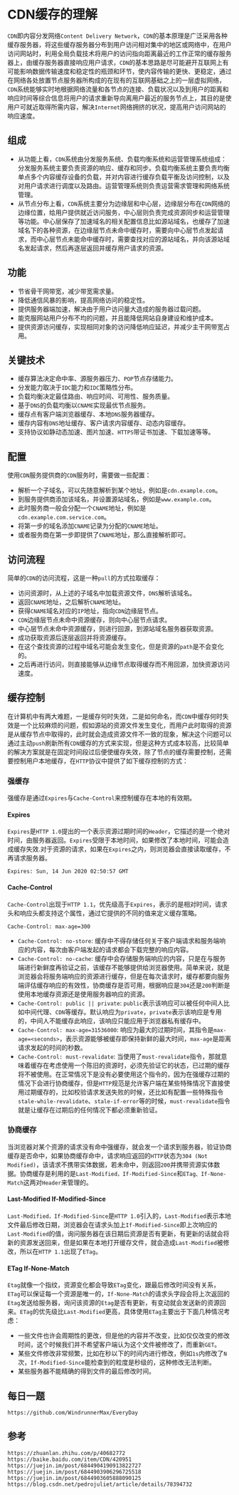 # CDN缓存的理解
`CDN`即内容分发网络`Content Delivery Network`，`CDN`的基本原理是广泛采用各种缓存服务器，将这些缓存服务器分布到用户访问相对集中的地区或网络中，在用户访问网站时，利用全局负载技术将用户的访问指向距离最近的工作正常的缓存服务器上，由缓存服务器直接响应用户请求，`CDN`的基本思路是尽可能避开互联网上有可能影响数据传输速度和稳定性的瓶颈和环节，使内容传输的更快、更稳定，通过在网络各处放置节点服务器所构成的在现有的互联网基础之上的一层虚拟网络，`CDN`系统能够实时地根据网络流量和各节点的连接、负载状况以及到用户的距离和响应时间等综合信息将用户的请求重新导向离用户最近的服务节点上，其目的是使用户可就近取得所需内容，解决`Internet`网络拥挤的状况，提高用户访问网站的响应速度。

## 组成
* 从功能上看，`CDN`系统由分发服务系统、负载均衡系统和运营管理系统组成：分发服务系统主要负责资源的响应、缓存和同步。负载均衡系统主要负责均衡单点多个内容缓存设备的负载，并对内容进行缓存负载平衡及访问控制，以及对用户请求进行调度以及路由。运营管理系统则负责运营需求管理和网络系统管理。  
* 从节点分布上看，`CDN`系统主要分为边缘层和中心层，边缘层分布在`CDN`网络的边缘位置，给用户提供就近访问服务，中心层则负责完成资源同步和运营管理等功能。中心层保存了加速域名的相关配置信息比如源站域名，也缓存了加速域名下的各种资源，在边缘层节点未命中缓存时，需要向中心层节点发起请求，而中心层节点未能命中缓存时，需要查找对应的源站域名，并向该源站域名发起请求，然后再逐层返回并缓存用户请求的资源。

## 功能
* 节省骨干网带宽，减少带宽需求量。
* 降低通信风暴的影响，提高网络访问的稳定性。
* 提供服务器端加速，解决由于用户访问量大造成的服务器过载问题。
* 能克服网站用户分布不均的问题，并且能降低网站自身建设和维护成本。
* 提供资源访问缓存，实现相同对象的访问降低响应延迟，并减少主干网带宽占用。

## 关键技术
* 缓存算法决定命中率、源服务器压力、`POP`节点存储能力。
* 分发能力取决于`IDC`能力和`IDC`策略性分布。
* 负载均衡决定最佳路由、响应时间、可用性、服务质量。
* 基于`DNS`的负载均衡以`CNAME`实现最优节点服务。
* 缓存点有客户端浏览器缓存、本地`DNS`服务器缓存。
* 缓存内容有`DNS`地址缓存、客户请求内容缓存、动态内容缓存。
* 支持协议如静动态加速、图片加速、`HTTPS`带证书加速、下载加速等等。

## 配置
使用`CDN`服务提供商的`CDN`服务时，需要做一些配置：
* 解析一个子域名，可以先随意解析到某个地址，例如是`cdn.example.com`。
* 到服务提供商添加该域名，并设置源站域名，例如是`www.example.com`。
* 此时服务商一般会分配一个`CNAME`地址，例如是`cdn.example.com.service.com`。
* 将第一步的域名添加`CNAME`记录为分配的`CNAME`地址。
* 或者服务商在第一步即提供了`CNAME`地址，那么直接解析即可。


## 访问流程
简单的`CDN`的访问流程，这是一种`pull`的方式拉取缓存：
* 访问资源时，从上述的子域名中加载资源文件，`DNS`解析该域名。
* 返回`CNAME`地址，之后解析`CNAME`地址。
* 获得`CNAME`域名对应的`IP`地址，指向`CDN`边缘层节点。
* `CDN`边缘层节点未命中资源缓存，则向中心层节点请求。
* 中心层节点未命中资源缓存，则进行回源，到源站域名服务器获取资源。
* 成功获取资源后逐层返回并将资源缓存。
* 在这个查找资源的过程中域名可能会发生变化，但是资源的`path`是不会变化的。
* 之后再进行访问，则直接能够从边缘节点取得缓存而不用回源，加快资源访问速度。

## 缓存控制
在计算机中有两大难题，一是缓存何时失效，二是如何命名，而`CDN`中缓存何时失效是一个比较麻烦的问题，假如源站的资源文件发生变化，而用户此时取得的资源是从缓存节点中取得的，此时就会造成资源文件不一致的现象，解决这个问题可以通过主动`push`刷新所有`CDN`缓存的方式来实现，但是这种方式成本较高，比较简单的解决方案就是在固定时间段过后便使缓存失效，除了节点的缓存需要控制，还需要控制用户本地缓存，在`HTTP`协议中提供了如下缓存控制的方式：

### 强缓存
强缓存是通过`Expires`与`Cache-Control`来控制缓存在本地的有效期。

#### Expires
`Expires`是`HTTP 1.0`提出的一个表示资源过期时间的`Header`，它描述的是一个绝对时间，由服务器返回。`Expires`受限于本地时间，如果修改了本地时间，可能会造成缓存失效.对于资源的请求，如果在`Expires`之内，则浏览器会直接读取缓存，不再请求服务器。

```
Expires: Sun, 14 Jun 2020 02:50:57 GMT
```

#### Cache-Control
`Cache-Control`出现于`HTTP 1.1`，优先级高于`Expires`，表示的是相对时间，请求头和响应头都支持这个属性，通过它提供的不同的值来定义缓存策略。

```
Cache-Control: max-age=300
```

* `Cache-Control: no-store`: 缓存中不得存储任何关于客户端请求和服务端响应的内容，每次由客户端发起的请求都会下载完整的响应内容。
* `Cache-Control: no-cache`: 缓存中会存储服务端响应的内容，只是在与服务端进行新鲜度再验证之前，该缓存不能够提供给浏览器使用。简单来说，就是浏览器会将服务端响应的资源进行缓存，但是在每次请求时，缓存都要向服务端评估缓存响应的有效性，协商缓存是否可用，根据响应是`304`还是`200`判断是使用本地缓存资源还是使用服务器响应的资源。
* `Cache-Control: public || private`: `public`表示该响应可以被任何中间人比如中间代理、`CDN`等缓存。默认响应为`private`，`private`表示该响应是专用的，中间人不能缓存此响应，该响应只能应用于浏览器私有缓存中。
* `Cache-Control: max-age=31536000`: 响应为最大的过期时间，其指令是`max-age=<seconds>`，表示资源能够被缓存即保持新鲜的最大时间，`max-age`是距离请求发起的时间的秒数。
* `Cache-Control: must-revalidate`: 当使用了`must-revalidate`指令，那就意味着缓存在考虑使用一个陈旧的资源时，必须先验证它的状态，已过期的缓存将不被使用。在正常情况下是没有必要使用这个指令的，因为在强缓存过期的情况下会进行协商缓存，但是`HTTP`规范是允许客户端在某些特殊情况下直接使用过期缓存的，比如校验请求发送失败的时候，还比如有配置一些特殊指令`stale-while-revalidate`、`stale-if-error`等的时候，`must-revalidate`指令就是让缓存在过期后的任何情况下都必须重新验证。


### 协商缓存
当浏览器对某个资源的请求没有命中强缓存，就会发一个请求到服务器，验证协商缓存是否命中，如果协商缓存命中，请求响应返回的`HTTP`状态为`304 (Not Modified)`，该请求不携带实体数据，若未命中，则返回`200`并携带资源实体数据。协商缓存是利用的是`Last-Modified，If-Modified-Since`和`ETag、If-None-Match`这两对`Header`来管理的。

#### Last-Modified If-Modified-Since
`Last-Modified，If-Modified-Since`是`HTTP 1.0`引入的，`Last-Modified`表示本地文件最后修改日期，浏览器会在请求头加上`If-Modified-Since`即上次响应的`Last-Modified`的值，询问服务器在该日期后资源是否有更新，有更新的话就会将新的资源发送回来，但是如果在本地打开缓存文件，就会造成`Last-Modified`被修改，所以在`HTTP 1.1`出现了`ETag`。

#### ETag If-None-Match
`Etag`就像一个指纹，资源变化都会导致`ETag`变化，跟最后修改时间没有关系，`ETag`可以保证每一个资源是唯一的，`If-None-Match`的请求头字段会将上次返回的`Etag`发送给服务器，询问该资源的`Etag`是否有更新，有变动就会发送新的资源回来。`ETag`的优先级比`Last-Modified`更高，具体使用`ETag`主要出于下面几种情况考虑：
* 一些文件也许会周期性的更改，但是他的内容并不改变，比如仅仅改变的修改时间，这个时候我们并不希望客户端认为这个文件被修改了，而重新`GET`。
* 某些文件修改非常频繁，比如在秒以下的时间内进行修改，例如`1s`内修改了`N`次，`If-Modified-Since`能检查到的粒度是秒级的，这种修改无法判断。
* 某些服务器不能精确的得到文件的最后修改时间。


## 每日一题

```
https://github.com/WindrunnerMax/EveryDay
```

## 参考

```
https://zhuanlan.zhihu.com/p/40682772
https://baike.baidu.com/item/CDN/420951
https://juejin.im/post/6844904190913822727
https://juejin.im/post/6844903906296725518
https://juejin.im/post/6844903605888090125
https://blog.csdn.net/pedrojuliet/article/details/78394732
```
